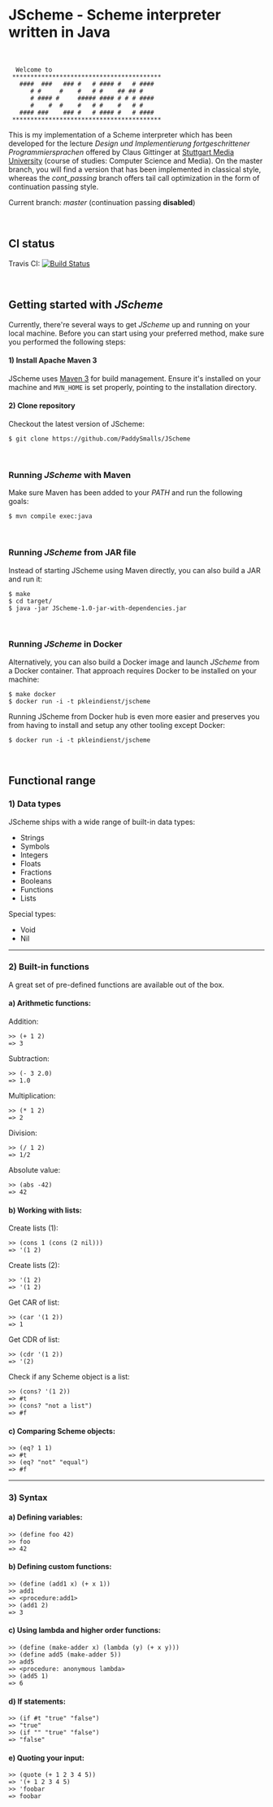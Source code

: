 # JScheme - Scheme interpreter written in Java

<br/>

```
  Welcome to
 *****************************************
   ####  ###   ### #   # #### #   # ####
      # #     #    #   # #    ## ## #
      # #### #     ##### #### # # # ####
      #    #  #    #   # #    #   # #
   #### ###    ### #   # #### #   # ####
 *****************************************
```


This is my implementation of a Scheme interpreter which has been developed for the lecture _Design und Implementierung fortgeschrittener Programmiersprachen_
offered by Claus Gittinger at [Stuttgart Media University](https://www.hdm-stuttgart.de/) (course of studies: Computer Science and Media).
On the master branch, you will find a version that has been implemented in classical style, whereas the _cont\_passing_ branch offers tail call
optimization in the form of continuation passing style.

Current branch: _master_ (continuation passing **disabled**)

<br>

## CI status

Travis CI: [![Build Status](https://travis-ci.org/apophis90/JScheme.svg?branch=master)](https://travis-ci.org/PaddySmalls/JScheme)

<br>

## Getting started with *JScheme*

Currently, there're several ways to get *JScheme* up and running on your local machine. Before you
can start using your preferred method, make sure you performed the following steps:

#### 1) Install Apache Maven 3
JScheme uses [Maven 3](https://maven.apache.org/) for build management. Ensure it's installed on your machine
and `MVN_HOME` is set properly, pointing to the installation directory.

#### 2) Clone repository
Checkout the latest version of JScheme:   

```$ git clone https://github.com/PaddySmalls/JScheme```

<br/>

### Running *JScheme* with Maven

Make sure Maven has been added to your _PATH_ and run the following goals:

```$ mvn compile exec:java```

<br>

### Running *JScheme* from JAR file
Instead of starting JScheme using Maven directly, you can also build a JAR and run it:

```
$ make
$ cd target/
$ java -jar JScheme-1.0-jar-with-dependencies.jar
```

<br>

### Running *JScheme* in Docker
Alternatively, you can also build a Docker image and launch *JScheme* from a Docker container.
That approach requires Docker to be installed on your machine:

```
$ make docker
$ docker run -i -t pkleindienst/jscheme
```

Running JScheme from Docker hub is even more easier and preserves you from having to install
and setup any other tooling except Docker:

```
$ docker run -i -t pkleindienst/jscheme
```

<br/>

## Functional range

### 1) Data types
JScheme ships with a wide range of built-in data types:
* Strings
* Symbols
* Integers
* Floats
* Fractions
* Booleans
* Functions
* Lists

Special types:
* Void
* Nil


---

### 2) Built-in functions
A great set of pre-defined functions are available out of the box.

#### a) Arithmetic functions:

Addition:
```
>> (+ 1 2)
=> 3
```

Subtraction:
```
>> (- 3 2.0)
=> 1.0
```

Multiplication:
```
>> (* 1 2)
=> 2
```

Division:
```
>> (/ 1 2)
=> 1/2
```

Absolute value:
```
>> (abs -42)
=> 42
```


#### b) Working with lists:

Create lists (1):
```
>> (cons 1 (cons (2 nil)))
=> '(1 2)
```

Create lists (2):
```
>> '(1 2)
=> '(1 2)
```

Get CAR of list:
```
>> (car '(1 2))
=> 1
```

Get CDR of list:
```
>> (cdr '(1 2))
=> '(2)
```

Check if any Scheme object is a list:
```
>> (cons? '(1 2))
=> #t
>> (cons? "not a list")
=> #f
```

#### c) Comparing Scheme objects:
```
>> (eq? 1 1)
=> #t
>> (eq? "not" "equal")
=> #f
```

---

### 3) Syntax

#### a) Defining variables:
```
>> (define foo 42)
>> foo
=> 42
```

#### b) Defining custom functions:
```
>> (define (add1 x) (+ x 1))
>> add1
=> <procedure:add1>
>> (add1 2)
=> 3
```

#### c) Using lambda and higher order functions:
```
>> (define (make-adder x) (lambda (y) (+ x y)))
>> (define add5 (make-adder 5))
>> add5
=> <procedure: anonymous lambda>
>> (add5 1)
=> 6
```

#### d) If statements:
```
>> (if #t "true" "false")
=> "true"
>> (if "" "true" "false")
=> "false"
```

#### e) Quoting your input:
```
>> (quote (+ 1 2 3 4 5))
=> '(+ 1 2 3 4 5)
>> 'foobar
=> foobar
```

